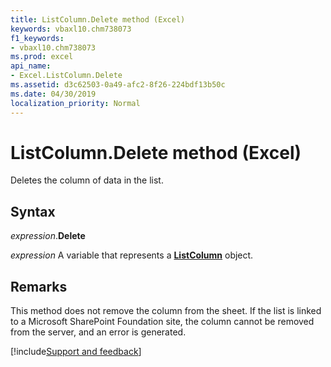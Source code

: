 ```yaml
---
title: ListColumn.Delete method (Excel)
keywords: vbaxl10.chm738073
f1_keywords:
- vbaxl10.chm738073
ms.prod: excel
api_name:
- Excel.ListColumn.Delete
ms.assetid: d3c62503-0a49-afc2-8f26-224bdf13b50c
ms.date: 04/30/2019
localization_priority: Normal
---
```



# ListColumn.Delete method (Excel)

Deletes the column of data in the list. 


## Syntax

_expression_.**Delete**

_expression_ A variable that represents a **[ListColumn](Excel.ListColumn.md)** object.


## Remarks

This method does not remove the column from the sheet. If the list is linked to a Microsoft SharePoint Foundation site, the column cannot be removed from the server, and an error is generated.




[!include[Support and feedback](~/includes/feedback-boilerplate.md)]